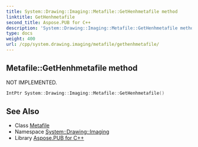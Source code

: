 ```yaml
---
title: System::Drawing::Imaging::Metafile::GetHenhmetafile method
linktitle: GetHenhmetafile
second_title: Aspose.PUB for C++
description: 'System::Drawing::Imaging::Metafile::GetHenhmetafile method. NOT IMPLEMENTED in C++.'
type: docs
weight: 400
url: /cpp/system.drawing.imaging/metafile/gethenhmetafile/
---
```

## Metafile::GetHenhmetafile method


NOT IMPLEMENTED.

```cpp
IntPtr System::Drawing::Imaging::Metafile::GetHenhmetafile()
```


## See Also

* Class [Metafile](../)
* Namespace [System::Drawing::Imaging](../../)
* Library [Aspose.PUB for C++](../../../)
